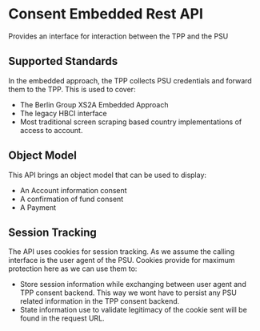 # Consent Embedded Rest API

Provides an interface for interaction between the TPP and the PSU

## Supported Standards

In the embedded approach, the TPP collects PSU credentials and forward them to the TPP. This is used to cover:
- The Berlin Group XS2A Embedded Approach
- The legacy HBCI interface
- Most traditional screen scraping based country implementations of access to account.

## Object Model

This API brings an object model that can be used to display:
- An Account information consent
- A confirmation of fund consent
- A Payment

## Session Tracking

The API uses cookies for session tracking. As we assume the calling interface is the user agent of the PSU. Cookies provide for maximum protection here as we can use them to:
- Store session information while exchanging between user agent and TPP consent backend. This way we wont have to persist any PSU related information in the TPP consent backend.
- State information use to validate legitimacy of the cookie sent will be found in the request URL. 

